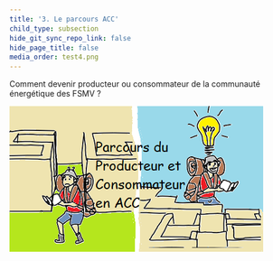 ```yaml
---
title: '3. Le parcours ACC'
child_type: subsection
hide_git_sync_repo_link: false
hide_page_title: false
media_order: test4.png
---
```


Comment devenir producteur ou consommateur de la communauté énergétique des FSMV ?

![test4](test4.png "test4")